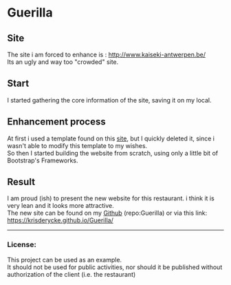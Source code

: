 # Guerilla
## Site
The site i am forced to enhance is : http://www.kaiseki-antwerpen.be/  
Its an ugly and way too "crowded" site.  

## Start
I started gathering the core information of the site, saving it on my local.  

## Enhancement process
At first i used a template found on this [site](https://html5up.net/), but I quickly deleted it, since i wasn't able to modify this template to my wishes.   
So then I started building the website from scratch, using only a little bit of Bootstrap's Frameworks.   

## Result
I am proud (ish) to present the new website for this restaurant. i think it is very lean and it looks more attractive.   
The new site can be found on my [Github](https://github.com/krisderycke) (repo:Guerilla) or via this link: https://krisderycke.github.io/Guerilla/    

---
### License: 
This project can be used as an example.  
It should not be used for public activities, nor should it be published without  
authorization of the client (i.e. the restaurant)